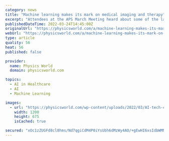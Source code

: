 ```yaml
---
category: news
title: "Machine learning makes its mark on medical imaging and therapy"
excerpt: "Attendees at the APS March Meeting heard about some of the latest medical applications of artificial intelligence and machine learning"
publishedDateTime: 2022-03-24T14:45:00Z
originalUrl: "https://physicsworld.com/a/machine-learning-makes-its-mark-on-medical-imaging-and-therapy/"
webUrl: "https://physicsworld.com/a/machine-learning-makes-its-mark-on-medical-imaging-and-therapy/"
type: article
quality: 56
heat: 56
published: false

provider:
  name: Physics World
  domain: physicsworld.com

topics:
  - AI in Healthcare
  - AI
  - Machine Learning

images:
  - url: "https://physicsworld.com/wp-content/uploads/2022/03/AI-tech-concept-1140691248-iStock_metamorworks.jpg"
    width: 1200
    height: 675
    isCached: true

secured: "xOc1zZUGFd8cl8hms/Nd7qgiCdM4P0iYsUbh6dMzWy4AO/+gEwHI6xsIdbWMNltRpFZgnuKBTjVr55vm7hHAXVd0L6ImIN+//d8PMWM1XeBLU30MQE4F3VpqREj6eKTwrlz9Nq/V9q6lnyTSccIsg7BU73ndj2rA6CIHknm5VcGVvn4oE2Lvd+b8z+B2VHHf4kFdAcB1QlkHu0ooF+Ns1PLgnzWIg7X0PDHnYqeGRSNdtURFp7q+mmiY80y36Sg3y0qX8vqxM6VEiYN7xS8TB7FehT2QJcqZ4M7j/bU0OI4XFnkRiCgFHgPP0uDMqE2R2He70TwbLgaSVqAhERt3qxF1eQ1cBTLATE/ztGkH3c0=;07UEFlDXikvqGug2367RAw=="
---
```


